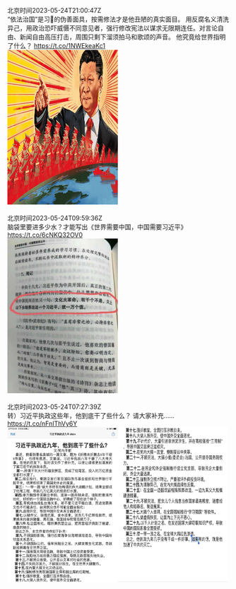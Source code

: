 北京时间2023-05-24T21:00:47Z<br>“依法治国”是习🐷的伪善面具，按需修法才是他丑陋的真实面目。
用反腐名义清洗异己，用政治恐吓威慑不同意见者，强行修改宪法以谋求无限期连任。对言论自由、新闻自由高压打击，周围只剩下溜须拍马和歌颂的声音。
他究竟给世界指明了什么？ https://t.co/1NWEkeaKc1<br><img src='/temp/image/2023/u-Month-5/1661356569273966593_0.jpg' width='250' height='350'><br><br>北京时间2023-05-24T09:59:36Z<br>脑袋里要进多少水？才能写出《世界需要中国，中国需要习近平》 https://t.co/6cNKQ32OV0<br><img src='/temp/image/2023/u-Month-5/1661190179216846849_0.jpg' width='250' height='350'><br><br>北京时间2023-05-24T07:27:39Z<br>转）习近平执政这些年，他到底干了些什么？
请大家补充…… https://t.co/nFnIThVy6Y<br><img src='/temp/image/2023/u-Month-5/1661151937394532353_0.jpg' width='250' height='350'><img src='/temp/image/2023/u-Month-5/1661151937394532353_1.jpg' width='250' height='350'><br><br>